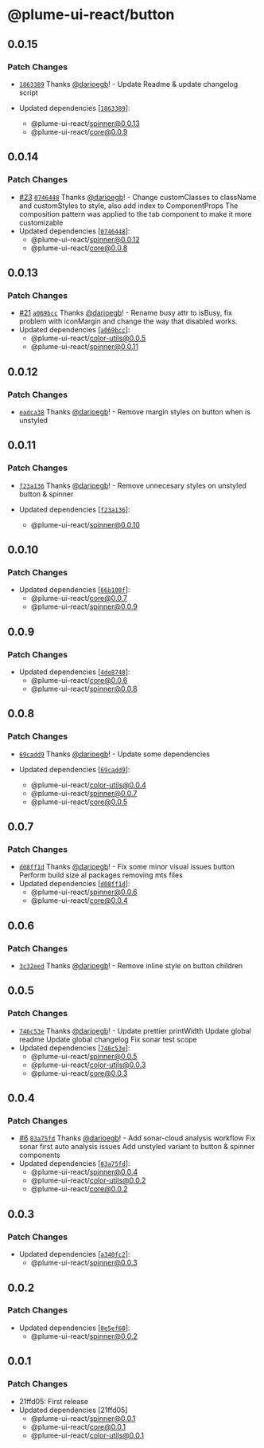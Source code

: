 # @plume-ui-react/button

## 0.0.15

### Patch Changes

- [`1863389`](https://github.com/darioegb/plume-ui-react/commit/1863389b8949444b81e17bf0aa257c1da8b52c00) Thanks [@darioegb](https://github.com/darioegb)! - Update Readme & update changelog script

- Updated dependencies [[`1863389`](https://github.com/darioegb/plume-ui-react/commit/1863389b8949444b81e17bf0aa257c1da8b52c00)]:
  - @plume-ui-react/spinner@0.0.13
  - @plume-ui-react/core@0.0.9

## 0.0.14

### Patch Changes

- [#23](https://github.com/darioegb/plume-ui-react/pull/23) [`0746448`](https://github.com/darioegb/plume-ui-react/commit/07464483f3f562d4fb5b0c1b74168cf23792a7ac) Thanks [@darioegb](https://github.com/darioegb)! - Change customClasses to className and customStyles to style, also add index to ComponentProps
  The composition pattern was applied to the tab component to make it more customizable
- Updated dependencies [[`0746448`](https://github.com/darioegb/plume-ui-react/commit/07464483f3f562d4fb5b0c1b74168cf23792a7ac)]:
  - @plume-ui-react/spinner@0.0.12
  - @plume-ui-react/core@0.0.8

## 0.0.13

### Patch Changes

- [#21](https://github.com/darioegb/plume-ui-react/pull/21) [`a069bcc`](https://github.com/darioegb/plume-ui-react/commit/a069bcc6b8f7be738ed84c63fa076f55ebbf2963) Thanks [@darioegb](https://github.com/darioegb)! - Rename busy attr to isBusy, fix problem with iconMargin and change the way that disabled works.
- Updated dependencies [[`a069bcc`](https://github.com/darioegb/plume-ui-react/commit/a069bcc6b8f7be738ed84c63fa076f55ebbf2963)]:
  - @plume-ui-react/color-utils@0.0.5
  - @plume-ui-react/spinner@0.0.11

## 0.0.12

### Patch Changes

- [`eadca38`](https://github.com/darioegb/plume-ui-react/commit/eadca38f6715d94f92a56924d55ad31254bbe273) Thanks [@darioegb](https://github.com/darioegb)! - Remove margin styles on button when is unstyled

## 0.0.11

### Patch Changes

- [`f23a136`](https://github.com/darioegb/plume-ui-react/commit/f23a1366455f170489e47b5979a964392476cda1) Thanks [@darioegb](https://github.com/darioegb)! - Remove unnecesary styles on unstyled button & spinner

- Updated dependencies [[`f23a136`](https://github.com/darioegb/plume-ui-react/commit/f23a1366455f170489e47b5979a964392476cda1)]:
  - @plume-ui-react/spinner@0.0.10

## 0.0.10

### Patch Changes

- Updated dependencies [[`66b108f`](https://github.com/darioegb/plume-ui-react/commit/66b108f96f150f4ecc6cae741296094305a5721a)]:
  - @plume-ui-react/core@0.0.7
  - @plume-ui-react/spinner@0.0.9

## 0.0.9

### Patch Changes

- Updated dependencies [[`4de8748`](https://github.com/darioegb/plume-ui-react/commit/4de8748a446de36ad69f350acb3a47386359d73e)]:
  - @plume-ui-react/core@0.0.6
  - @plume-ui-react/spinner@0.0.8

## 0.0.8

### Patch Changes

- [`69cadd9`](https://github.com/darioegb/plume-ui-react/commit/69cadd948e3438fc7e85de225a96e76e15d53b31) Thanks [@darioegb](https://github.com/darioegb)! - Update some dependencies

- Updated dependencies [[`69cadd9`](https://github.com/darioegb/plume-ui-react/commit/69cadd948e3438fc7e85de225a96e76e15d53b31)]:
  - @plume-ui-react/color-utils@0.0.4
  - @plume-ui-react/spinner@0.0.7
  - @plume-ui-react/core@0.0.5

## 0.0.7

### Patch Changes

- [`d08ff1d`](https://github.com/darioegb/plume-ui-react/commit/d08ff1dfc0950545ab825be925cb156658f19da4) Thanks [@darioegb](https://github.com/darioegb)! - Fix some minor visual issues button
  Perform build size al packages removing mts files
- Updated dependencies [[`d08ff1d`](https://github.com/darioegb/plume-ui-react/commit/d08ff1dfc0950545ab825be925cb156658f19da4)]:
  - @plume-ui-react/spinner@0.0.6
  - @plume-ui-react/core@0.0.4

## 0.0.6

### Patch Changes

- [`3c32eed`](https://github.com/darioegb/plume-ui-react/commit/3c32eedde61cc15403042c4b897888bc6d866702) Thanks [@darioegb](https://github.com/darioegb)! - Remove inline style on button children

## 0.0.5

### Patch Changes

- [`746c53e`](https://github.com/darioegb/plume-ui-react/commit/746c53ec024dd732c78b732bca51b759a5b9eb0b) Thanks [@darioegb](https://github.com/darioegb)! - Update prettier printWidth
  Update global readme
  Update global changelog
  Fix sonar test scope
- Updated dependencies [[`746c53e`](https://github.com/darioegb/plume-ui-react/commit/746c53ec024dd732c78b732bca51b759a5b9eb0b)]:
  - @plume-ui-react/spinner@0.0.5
  - @plume-ui-react/color-utils@0.0.3
  - @plume-ui-react/core@0.0.3

## 0.0.4

### Patch Changes

- [#6](https://github.com/darioegb/plume-ui-react/pull/6) [`83a75fd`](https://github.com/darioegb/plume-ui-react/commit/83a75fd485c9afb07ac0093d6204d1af9a484384) Thanks [@darioegb](https://github.com/darioegb)! - Add sonar-cloud analysis workflow
  Fix sonar first auto analysis issues
  Add unstyled variant to button & spinner components
- Updated dependencies [[`83a75fd`](https://github.com/darioegb/plume-ui-react/commit/83a75fd485c9afb07ac0093d6204d1af9a484384)]:
  - @plume-ui-react/spinner@0.0.4
  - @plume-ui-react/color-utils@0.0.2
  - @plume-ui-react/core@0.0.2

## 0.0.3

### Patch Changes

- Updated dependencies [[`a340fc2`](https://github.com/darioegb/plume-ui-react/commit/a340fc2db02a0c5346a298dcd09f1f9bc2bc7259)]:
  - @plume-ui-react/spinner@0.0.3

## 0.0.2

### Patch Changes

- Updated dependencies [[`0e5ef60`](https://github.com/darioegb/plume-ui-react/commit/0e5ef6088913e489e90d58d5e767bdd236f9e97d)]:
  - @plume-ui-react/spinner@0.0.2

## 0.0.1

### Patch Changes

- 21ffd05: First release
- Updated dependencies [21ffd05]
  - @plume-ui-react/spinner@0.0.1
  - @plume-ui-react/core@0.0.1
  - @plume-ui-react/color-utils@0.0.1
